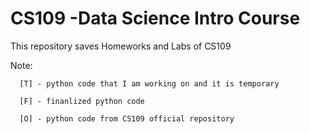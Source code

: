 CS109 -Data Science Intro Course
=====

This repository saves Homeworks and Labs of CS109

Note: 
      
      [T] - python code that I am working on and it is temporary
      
      [F] - finanlized python code
      
      [O] - python code from CS109 official repository 

